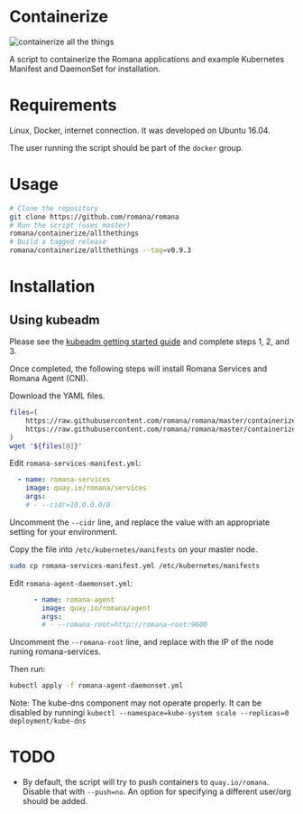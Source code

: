 # Containerize

![containerize all the things](https://cdn.meme.am/instances/500x/65415534.jpg)

A script to containerize the Romana applications and example Kubernetes Manifest and DaemonSet for installation.

# Requirements

Linux, Docker, internet connection. It was developed on Ubuntu 16.04.

The user running the script should be part of the `docker` group.

# Usage

```bash
# Clone the repository
git clone https://github.com/romana/romana
# Run the script (uses master)
romana/containerize/allthethings
# Build a tagged release
romana/containerize/allthethings --tag=v0.9.3
```

# Installation

## Using kubeadm

Please see the [kubeadm getting started guide](http://kubernetes.io/docs/getting-started-guides/kubeadm/) and complete steps 1, 2, and 3.

Once completed, the following steps will install Romana Services and Romana Agent (CNI).

Download the YAML files.

```bash
files=(
	https://raw.githubusercontent.com/romana/romana/master/containerize/specs/romana-services-manifest.yml
	https://raw.githubusercontent.com/romana/romana/master/containerize/specs/romana-agent-daemonset.yml
)
wget "${files[@]}"
```

Edit `romana-services-manifest.yml`:
```yaml
  - name: romana-services
    image: quay.io/romana/services
    args:
    # - --cidr=10.0.0.0/8
```

Uncomment the `--cidr` line, and replace the value with an appropriate setting for your environment.

Copy the file into `/etc/kubernetes/manifests` on your master node.

```bash
sudo cp romana-services-manifest.yml /etc/kubernetes/manifests
```

Edit `romana-agent-daemonset.yml`:
```yaml
      - name: romana-agent
        image: quay.io/romana/agent
        args:
        # - --romana-root=http://romana-root:9600
```

Uncomment the `--romana-root` line, and replace with the IP of the node runing romana-services.

Then run:
```bash
kubectl apply -f romana-agent-daemonset.yml
```

Note: The kube-dns component may not operate properly. It can be disabled by runningi `kubectl --namespace=kube-system scale --replicas=0 deployment/kube-dns`

# TODO

* By default, the script will try to push containers to `quay.io/romana`. Disable that with `--push=no`. An option for specifying a different user/org should be added.

